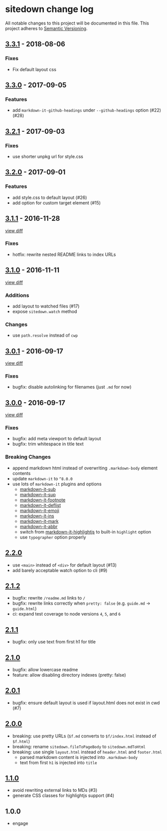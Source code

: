 # sitedown change log

All notable changes to this project will be documented in this file.
This project adheres to [Semantic Versioning](http://semver.org/).

## [3.3.1](https://github.com/hypermodules/sitedown/releases/v3.3.1) - 2018-08-06

### Fixes

- Fix default layout css

## [3.3.0](https://github.com/hypermodules/sitedown/releases/v3.3.0) - 2017-09-05

### Features

- add `markdown-it-github-headings` under `--github-headings` option (#22) (#28)

## [3.2.1](https://github.com/hypermodules/sitedown/releases/v3.2.1) - 2017-09-03

### Fixes

- use shorter unpkg url for style.css

## [3.2.0](https://github.com/hypermodules/sitedown/releases/v3.2.0) - 2017-09-01

### Features

- add style.css to default layout (#26)
- add option for custom target element (#15)

## [3.1.1](https://github.com/hypermodules/sitedown/releases/v3.1.1) - 2016-11-28

[view diff](https://github.com/hypermodules/sitedown/compare/v3.1.0...v3.1.1)

### Fixes

- hotfix: rewrite nested README links to index URLs

## [3.1.0](https://github.com/hypermodules/sitedown/releases/v3.1.0) - 2016-11-11

[view diff](https://github.com/hypermodules/sitedown/compare/v3.0.1...v3.1.0)

### Additions
- add layout to watched files (#17)
- expose `sitedown.watch` method

### Changes
- use `path.resolve` instead of `cwp`

## [3.0.1](https://github.com/hypermodules/sitedown/releases/v3.0.1) - 2016-09-17

[view diff](https://github.com/hypermodules/sitedown/compare/v3.0.0...v3.0.1)

### Fixes
- bugfix: disable autolinking for filenames (just `.md` for now)

## [3.0.0](https://github.com/hypermodules/sitedown/releases/v3.0.0) - 2016-09-17

[view diff](https://github.com/hypermodules/sitedown/compare/v2.2.0...v3.0.0)

### Fixes
- bugfix: add meta viewport to default layout
- bugfix: trim whitespace in title text

### Breaking Changes
- append markdown html instead of overwriting `.markdown-body` element contents
- update `markdown-it` to `^8.0.0`
- use lots of `markdown-it` plugins and options
  - [markdown-it-sub](https://github.com/markdown-it/markdown-it-sub)
  - [markdown-it-sup](https://github.com/markdown-it/markdown-it-sup)
  - [markdown-it-footnote](https://github.com/markdown-it/markdown-it-footnote)
  - [markdown-it-deflist](https://github.com/markdown-it/markdown-it-deflist)
  - [markdown-it-emoji](https://github.com/markdown-it/markdown-it-emoji)
  - [markdown-it-ins](https://github.com/markdown-it/markdown-it-ins)
  - [markdown-it-mark](https://github.com/markdown-it/markdown-it-mark)
  - [markdown-it-abbr](https://github.com/markdown-it/markdown-it-abbr)
  - switch from [markdown-it-highlightjs](https://github.com/valeriangalliat/markdown-it-highlightjs) to built-in `highlight` option
  - use `typographer` option properly

## [2.2.0]
- use `<main>` instead of `<div>` for default layout (#13)
- add barely acceptable watch option to cli (#9)

## [2.1.2]
- bugfix: rewrite `/readme.md` links to `/`
- bugfix: rewrite links correctly when `pretty: false` (e.g. `guide.md` -> `guide.html`)
- ci: expand test coverage to node versions `4`, `5`, and `6`

## [2.1.1]
- bugfix: only use text from first h1 for title

## [2.1.0]
- bugfix: allow lowercase readme
- feature: allow disabling directory indexes (pretty: false)

## [2.0.1]
- bugfix: ensure default layout is used if layout.html does not exist in cwd (#7)

## [2.0.0]
- breaking: use pretty URLs (`$f.md` converts to `$f/index.html` instead of `$f.html`)
- breaking: rename `sitedown.fileToPageBody` to `sitedown.mdToHtml`
- breaking: use single `layout.html` instead of `header.html` and `footer.html`
  - parsed markdown content is injected into `.markdown-body`
  - text from first `h1` is injected into `title`

## [1.1.0]
- avoid rewriting external links to MDs (#3)
- generate CSS classes for highlightjs support (#4)

## 1.0.0
- engage

[2.2.0]: https://github.com/hypermodules/sitedown/compare/v2.1.2...v2.2.0
[2.1.2]: https://github.com/hypermodules/sitedown/compare/v2.1.1...v2.1.2
[2.1.1]: https://github.com/hypermodules/sitedown/compare/v2.1.0...v2.1.1
[2.1.0]: https://github.com/hypermodules/sitedown/compare/v2.0.1...v2.1.0
[2.0.1]: https://github.com/hypermodules/sitedown/compare/v2.0.0...v2.0.1
[2.0.0]: https://github.com/hypermodules/sitedown/compare/v1.1.0...v2.0.0
[1.1.0]: https://github.com/hypermodules/sitedown/compare/v1.0.0...v1.1.1
